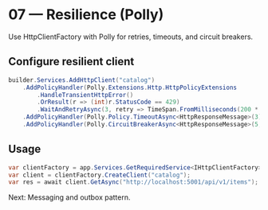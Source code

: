 # 07 — Resilience (Polly)

Use HttpClientFactory with Polly for retries, timeouts, and circuit breakers.

## Configure resilient client
```csharp
builder.Services.AddHttpClient("catalog")
    .AddPolicyHandler(Polly.Extensions.Http.HttpPolicyExtensions
        .HandleTransientHttpError()
        .OrResult(r => (int)r.StatusCode == 429)
        .WaitAndRetryAsync(3, retry => TimeSpan.FromMilliseconds(200 * retry)))
    .AddPolicyHandler(Polly.Policy.TimeoutAsync<HttpResponseMessage>(3))
    .AddPolicyHandler(Polly.CircuitBreakerAsync<HttpResponseMessage>(5, TimeSpan.FromSeconds(30)));
```

## Usage
```csharp
var clientFactory = app.Services.GetRequiredService<IHttpClientFactory>();
var client = clientFactory.CreateClient("catalog");
var res = await client.GetAsync("http://localhost:5001/api/v1/items");
```

Next: Messaging and outbox pattern.
